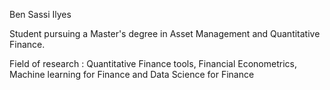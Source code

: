 Ben Sassi Ilyes

Student pursuing a Master's degree in Asset Management and Quantitative Finance.

Field of research : Quantitative Finance tools, Financial Econometrics, Machine learning for Finance and Data Science for Finance


